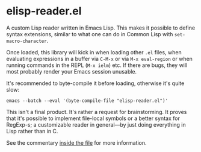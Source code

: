 elisp-reader.el
===============

A custom Lisp reader written in Emacs Lisp. This makes it possible to define
syntax extensions, similar to what one can do in Common Lisp with
`set-macro-character`.

Once loaded, this library will kick in when loading other `.el` files, when
evaluating expressions in a buffer via `C-M-x` or via `M-x eval-region` or when
running commands in the REPL (`M-x ielm`) etc. If there are bugs, they will
most probably render your Emacs session unusable.

It's recommended to byte-compile it before loading, otherwise it's quite slow:

    emacs --batch --eval '(byte-compile-file "elisp-reader.el")'

This isn't a final product. It's rather a request for brainstorming. It proves
that it's possible to implement file-local symbols or a better syntax for
RegExp-s; a customizable reader in general—by just doing everything in Lisp
rather than in C.

See the commentary [inside the file](./elisp-reader.el) for more information.
